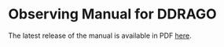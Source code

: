 # Observing Manual for DDRAGO

The latest release of the manual is available in PDF [here](https://www.overleaf.com/download/project/68c354fd0d60e3a971d658a2/build/1993b052087-ec1067b468f76f70/output/output.pdf?compileGroup=priority&clsiserverid=clsi-pre-emp-c3d-c-f-mzjz&enable_pdf_caching=true).
